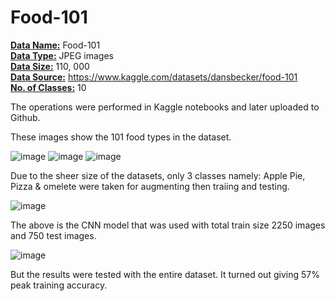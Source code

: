 # Food-101

<b><u>Data Name:</u></b> Food-101 <br>
<b><u>Data Type:</u></b> JPEG images <br>
<b><u>Data Size:</u></b> 110, 000 <br>
<b><u>Data Source:</u></b> https://www.kaggle.com/datasets/dansbecker/food-101 <br>
<b><u>No. of Classes:</u></b> 10 <br>

The operations were performed in Kaggle notebooks and later uploaded to Github.

These images show the 101 food types in the dataset. 

![image](https://github.com/user-attachments/assets/2ed1a538-ce01-4abd-8225-fe8a17ae51d3)
![image](https://github.com/user-attachments/assets/9506d091-efb4-41dd-99ab-7fe77085fb5a)
![image](https://github.com/user-attachments/assets/ce1bf09f-cd46-401d-8c0c-4d2ccd113e5a)

Due to the sheer size of the datasets, only 3 classes namely: Apple Pie, Pizza & omelete were taken for augmenting then traiing and testing.

![image](https://github.com/user-attachments/assets/dc20838d-9bc4-4f13-a5a8-5c0b128470e4)

The above is the CNN model that was used with total train size 2250 images and 750 test images.

![image](https://github.com/user-attachments/assets/94434011-ddf2-4828-a9a7-8a016fadefe6)

But the results were tested with the entire dataset. It turned out giving 57% peak training accuracy.
